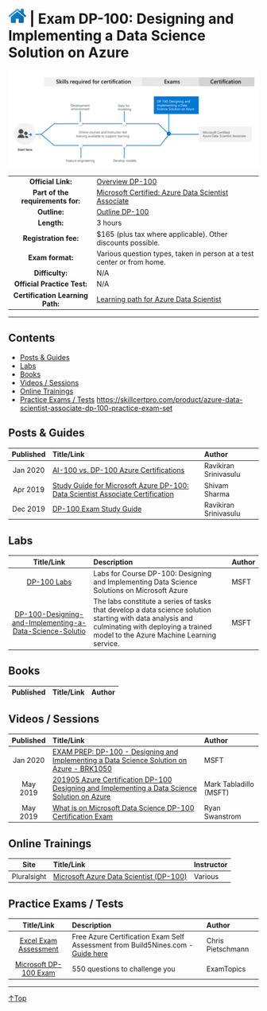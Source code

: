 # [![Home](/img/home.png)](certifications.md "Overview Certifications") | Exam DP-100: Designing and Implementing a Data Science Solution on Azure
![Cert](/img/dp-100.png)

|                                   |                                                                                                                                   |
| :-------------------------------: | :-------------------------------------------------------------------------------------------------------------------------------- |
|        **Official Link:**         | [Overview DP-100](https://docs.microsoft.com/en-us/learn/certifications/exams/DP-100)                                             |
| **Part of the requirements for:** | [Microsoft Certified: Azure Data Scientist Associate](https://docs.microsoft.com/en-us/learn/certifications/azure-data-scientist) |
|           **Outline:**            | [Outline DP-100](https://query.prod.cms.rt.microsoft.com/cms/api/am/binary/RE3VUjA)                                               |
|            **Length:**            | 3 hours                                                                                                                           |
|       **Registration fee:**       | $165 (plus tax where applicable).  Other discounts possible.                                                                      |
|         **Exam format:**          | Various question types, taken in person at a test center or from home.                                                            |
|          **Difficulty:**          | N/A                                                                                                                               |
|    **Official Practice Test:**    | N/A                                                                                                                               |
| **Certification Learning Path:**  | [Learning path for Azure Data Scientist](https://query.prod.cms.rt.microsoft.com/cms/api/am/binary/RE2PLKZ)                       |


___

## Contents
- [Posts & Guides](#posts-&-guides)
- [Labs](#labs)
- [Books](#books)
- [Videos / Sessions](#videos-/-sessions)
- [Online Trainings](#online-trainings)
- [Practice Exams / Tests](#practice-exams-/-tests) https://skillcertpro.com/product/azure-data-scientist-associate-dp-100-practice-exam-set


## Posts & Guides
| Published | Title/Link                                                                                                                                                                                              | Author                |
| :-------: | :------------------------------------------------------------------------------------------------------------------------------------------------------------------------------------------------------ | :-------------------- |
| Jan 2020  | [AI-100 vs. DP-100 Azure Certifications ](https://ravikirans.com/ai-100-vs-dp-100/)                                                                                                                     | Ravikiran Srinivasulu |
| Apr 2019  | [Study Guide for Microsoft Azure DP-100: Data Scientist Associate Certification](https://medium.com/deep-ai/study-guide-for-microsoft-azure-data-scientist-associate-certification-dp-100-c2e4611cb071) | Shivam Sharma         |
| Dec 2019  | [DP-100 Exam Study Guide](https://ravikirans.com/dp-100-azure-exam-study-guide/)                                                                                                                        | Ravikiran Srinivasulu |



## Labs
|                                                                        Title/Link                                                                         | Description                                                                                                                                                                                  | Author |
| :-------------------------------------------------------------------------------------------------------------------------------------------------------: | :------------------------------------------------------------------------------------------------------------------------------------------------------------------------------------------- | :----- |
|                                                 [DP-100 Labs](https://github.com/MicrosoftLearning/DP100)                                                 | Labs for Course DP-100: Designing and Implementing Data Science Solutions on Microsoft Azure                                                                                                 | MSFT   |
| [DP-100-Designing-and-Implementing-a-Data-Science-Solutio](https://github.com/MicrosoftLearning/DP-100-Designing-and-Implementing-a-Data-Science-Solutio) | The labs constitute a series of tasks that develop a data science solution starting with data analysis and culminating with deploying a trained model to the Azure Machine Learning service. | MSFT   |




## Books
| Published | Title/Link | Author |
| :-------: | :--------- | :----- |



## Videos / Sessions
| Published | Title/Link                                                                                                                                   | Author                 |
| :-------: | :------------------------------------------------------------------------------------------------------------------------------------------- | :--------------------- |
| Jan 2020  | [EXAM PREP: DP-100 - Designing and Implementing a Data Science Solution on Azure - BRK1050](https://www.youtube.com/watch?v=mM5o14i_BCM)     | MSFT                   |
| May 2019  | [201905 Azure Certification DP-100 Designing and Implementing a Data Science Solution on Azure](https://www.youtube.com/watch?v=2wBHH36dC2I) | Mark Tabladillo (MSFT) |
| May 2019  | [What is on Microsoft Data Science DP-100 Certification Exam](https://www.youtube.com/watch?v=22F80O0tsWQ)                                   | Ryan Swanstrom         |


## Online Trainings
|    Site     | Title/Link                                                                                                         | Instructor |
| :---------: | :----------------------------------------------------------------------------------------------------------------- | :--------- |
| Pluralsight | [Microsoft Azure Data Scientist (DP-100)](https://www.pluralsight.com/paths/microsoft-azure-data-scientist-dp-100) | Various    |

## Practice Exams / Tests
|                                                                        Title/Link                                                                        | Description                                                                                                                                    | Author            |
| :------------------------------------------------------------------------------------------------------------------------------------------------------: | :--------------------------------------------------------------------------------------------------------------------------------------------- | :---------------- |
| [Excel Exam Assessment](https://github.com/Build5Nines/exam-assessments/blob/master/Assessments/Exam-Msft-DP-100-Self-Assessment-Build5Nines.xlsx?raw=1) | Free Azure Certification Exam Self Assessment from Build5Nines.com - [Guide here](https://build5nines.com/free-oss-exam-self-assessment-tool/) | Chris Pietschmann |
|                                       [Microsoft DP-100 Exam](https://skillcertpro.com/product/azure-data-scientist-associate-dp-100-practice-exam-set)                                        | 550 questions to challenge you                                                                                                            | ExamTopics        |
___
 <a href="#top" title="Back to the top.">↑Top</a>
